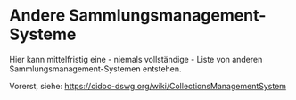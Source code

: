 # Andere Sammlungsmanagement-Systeme

Hier kann mittelfristig eine - niemals vollständige - Liste von anderen Sammlungsmanagement-Systemen entstehen.

Vorerst, siehe: <https://cidoc-dswg.org/wiki/CollectionsManagementSystem>
